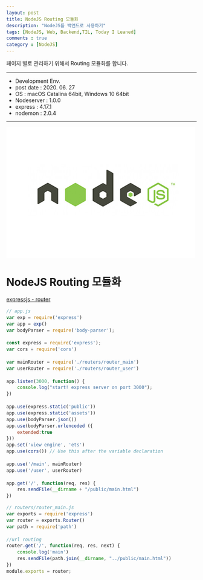 ```yaml
---
layout: post
title: NodeJS Routing 모듈화
description: "NodeJS를 백앤드로 사용하기"
tags: [NodeJS, Web, Backend,TIL, Today I Leaned]
comments : true
category : [NodeJS]
---
```


페이지 별로 관리하기 위해서 Routing 모듈화를 합니다.

<p></p>
<p></p>
<p></p>
<p></p>
<p></p>

---
* Development Env.
* post date : 2020. 06. 27
* OS : macOS Catalina 64bit, Windows 10 64bit
* Nodeserver : 1.0.0
* express : 4.17.1
* nodemon : 2.0.4
---

![nodejs_logo](/post/images/nodejs_logo.jpg)

# NodeJS Routing 모듈화
[expressjs - router](http://expressjs.com/ko/api.html#router)


```js
// app.js
var exp = require('express')
var app = exp()
var bodyParser = require('body-parser');

const express = require('express');
var cors = require('cors')

var mainRouter = require('./routers/router_main')
var userRouter = require('./routers/router_user')

app.listen(3000, function() {
    console.log("start! express server on port 3000");
})

app.use(express.static('public'))
app.use(express.static('assets'))
app.use(bodyParser.json())
app.use(bodyParser.urlencoded ({
    extended:true
}))
app.set('view engine', 'ets')
app.use(cors()) // Use this after the variable declaration

app.use('/main', mainRouter)
app.use('/user', userRouter)

app.get('/', function(req, res) {
    res.sendFile(__dirname + "/public/main.html")
})
```

```js
// routers/router_main.js
var exports = require('express')
var router = exports.Router()
var path = require('path')

//url routing
router.get('/', function(req, res, next) {
    console.log('main')
    res.sendFile(path.join(__dirname, "../public/main.html"))
})
module.exports = router;
```